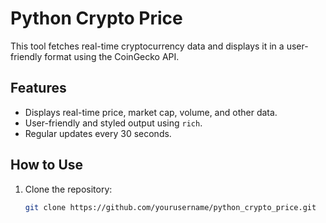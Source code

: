 # Python Crypto Price

This tool fetches real-time cryptocurrency data and displays it in a user-friendly format using the CoinGecko API.

## Features

- Displays real-time price, market cap, volume, and other data.
- User-friendly and styled output using `rich`.
- Regular updates every 30 seconds.

## How to Use

1. Clone the repository:
   ```bash
   git clone https://github.com/yourusername/python_crypto_price.git
